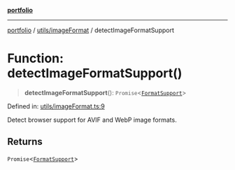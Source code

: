 [**portfolio**](../../../README.md)

***

[portfolio](../../../modules.md) / [utils/imageFormat](../README.md) / detectImageFormatSupport

# Function: detectImageFormatSupport()

> **detectImageFormatSupport**(): `Promise`\<[`FormatSupport`](../interfaces/FormatSupport.md)\>

Defined in: [utils/imageFormat.ts:9](https://github.com/tnorlund/Portfolio/blob/bac315084684e4753a2edc863386776ede317139/portfolio/utils/imageFormat.ts#L9)

Detect browser support for AVIF and WebP image formats.

## Returns

`Promise`\<[`FormatSupport`](../interfaces/FormatSupport.md)\>
